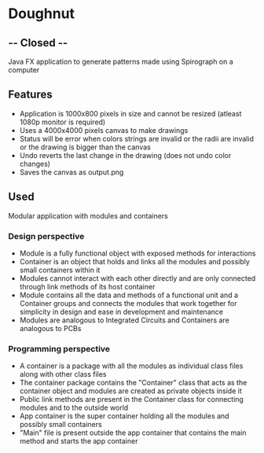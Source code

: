 # Doughnut

## -- Closed --

Java FX application to generate patterns made using Spirograph on a computer

## Features

- Application is 1000x800 pixels in size and cannot be resized (atleast 1080p monitor is required)
- Uses a 4000x4000 pixels canvas to make drawings
- Status will be error when colors strings are invalid or the radii are invalid or the drawing is bigger than the canvas
- Undo reverts the last change in the drawing (does not undo color changes)
- Saves the canvas as output.png

## Used

Modular application with modules and containers

### Design perspective

- Module is a fully functional object with exposed methods for interactions
- Container is an object that holds and links all the modules and possibly small containers within it
- Modules cannot interact with each other directly and are only connected through link methods of its host container
- Module contains all the data and methods of a functional unit and a Container groups and connects the modules that work together for simplicity in design and ease in development and maintenance
- Modules are analogous to Integrated Circuits and Containers are analogous to PCBs

### Programming perspective

- A container is a package with all the modules as individual class files along with other class files
- The container package contains the "Container" class that acts as the container object and modules are created as private objects inside it
- Public link methods are present in the Container class for connecting modules and to the outside world
- App container is the super container holding all the modules and possibly small containers
- "Main" file is present outside the app container that contains the main method and starts the app container